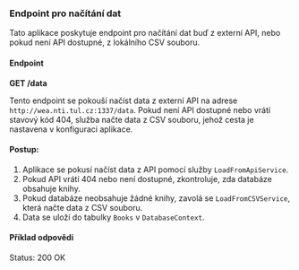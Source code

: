 ### Endpoint pro načítání dat

Tato aplikace poskytuje endpoint pro načítání dat buď z externí API, nebo pokud není API dostupné, z lokálního CSV souboru.

#### Endpoint

**GET /data**

Tento endpoint se pokouší načíst data z externí API na adrese `http://wea.nti.tul.cz:1337/data`. Pokud není API dostupné nebo vrátí stavový kód 404, služba načte data z CSV souboru, jehož cesta je nastavena v konfiguraci aplikace.

#### Postup:
1. Aplikace se pokusí načíst data z API pomocí služby `LoadFromApiService`.
2. Pokud API vrátí 404 nebo není dostupné, zkontroluje, zda databáze obsahuje knihy.
3. Pokud databáze neobsahuje žádné knihy, zavolá se `LoadFromCSVService`, která načte data z CSV souboru.
4. Data se uloží do tabulky `Books` v `DatabaseContext`.

#### Příklad odpovědi

Status: 200 OK
